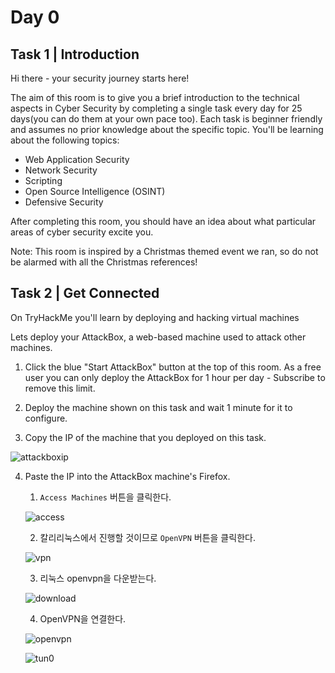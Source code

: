 # Day 0

## Task 1 | Introduction

Hi there - your security journey starts here!

The aim of this room is to give you a brief introduction to the technical aspects in Cyber Security by completing a single task every day for 25 days(you can do them at your own pace too). Each task is beginner friendly and assumes no prior knowledge about the specific topic. You'll be learning about the following topics:

- Web Application Security
- Network Security
- Scripting
- Open Source Intelligence (OSINT)
- Defensive Security

After completing this room, you should have an idea about what particular areas of cyber security excite you.

Note: This room is inspired by a Christmas themed event we ran, so do not be alarmed with all the Christmas references!

## Task 2 | Get Connected

On TryHackMe you'll learn by deploying and hacking virtual machines

Lets deploy your AttackBox, a web-based machine used to attack other machines.

1. Click the blue "Start AttackBox" button at the top of this room. As a free user you can only deploy the AttackBox for 1 hour per day - Subscribe to remove this limit.

2. Deploy the machine shown on this task and wait 1 minute for it to configure.

3. Copy the IP of the machine that you deployed on this task.

![attackboxip]()

4. Paste the IP into the AttackBox machine's Firefox.
    1. `Access Machines` 버튼을 클릭한다.

    ![access]()
    
    2. 칼리리눅스에서 진행할 것이므로 `OpenVPN` 버튼을 클릭한다.
    
    ![vpn]()
    
    3. 리눅스 openvpn을 다운받는다.
    
    ![download]()
    
    4. OpenVPN을 연결한다.

    ![openvpn]()

    ![tun0]()